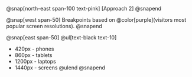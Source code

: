 @snap[north-east span-100 text-pink]
[Approach 2]
@snapend

@snap[west span-50]
Breakpoints based on @color[purple](visitors most popular screen resolutions).
@snapend

@snap[east span-50]
@ul[text-black text-10]
- 420px - phones
- 860px - tablets
- 1200px - laptops
- 1440px - screens
@ulend
@snapend

